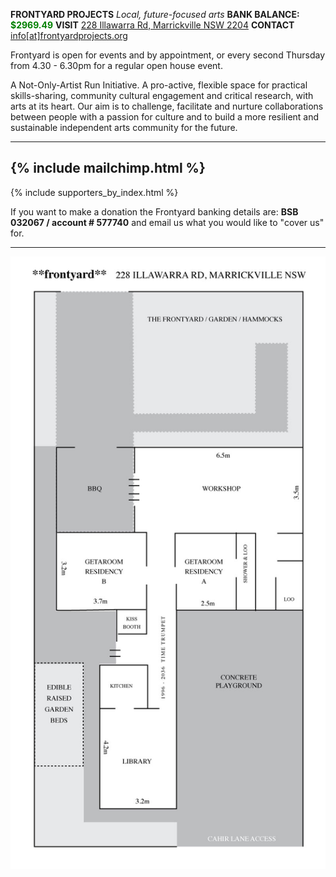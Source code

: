 ---
---

**FRONTYARD PROJECTS** *Local, future-focused arts*
**BANK BALANCE: <span style="color:green">$2969.49</span>**
**VISIT** [228 Illawarra Rd, Marrickville NSW 2204](https://www.google.com.au/maps/place/228+Illawarra+Rd,+Marrickville+NSW+2204/data=!4m2!3m1!1s0x6b12b0643971d4cf:0xfd04759e18342c41?sa=X&ved=0ahUKEwi7wbr6tt_KAhWo26YKHa5iDxkQ8gEIGzAA)
**CONTACT** [info[at]frontyardprojects.org](mailto:info@frontyardprojects.org)

Frontyard is open for events and by appointment, or every second Thursday from 4.30 - 6.30pm for a regular open house event.

A Not-Only-Artist Run Initiative. A pro-active, flexible space for practical skills-sharing, community cultural engagement and critical research, with arts at its heart. Our aim is to challenge, facilitate and nurture collaborations between people with a passion for culture and to build a more resilient and sustainable independent arts community for the future. 

-------
{% include mailchimp.html %}
------

{% include supporters_by_index.html %}


If you want to make a donation the Frontyard banking details are:
**BSB 032067 / account # 577740**
and email us what you would like to "cover us" for.

------

![floorplan](/images/floorplan.jpg)
